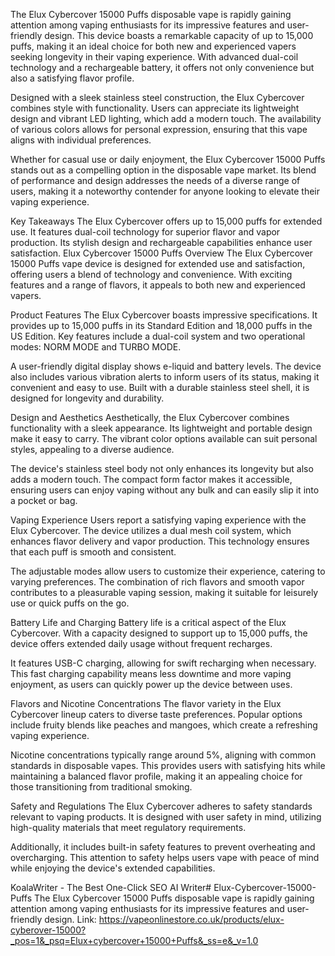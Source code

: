 The Elux Cybercover 15000 Puffs disposable vape is rapidly gaining attention among vaping enthusiasts for its impressive features and user-friendly design. This device boasts a remarkable capacity of up to 15,000 puffs, making it an ideal choice for both new and experienced vapers seeking longevity in their vaping experience. With advanced dual-coil technology and a rechargeable battery, it offers not only convenience but also a satisfying flavor profile.

Designed with a sleek stainless steel construction, the Elux Cybercover combines style with functionality. Users can appreciate its lightweight design and vibrant LED lighting, which add a modern touch. The availability of various colors allows for personal expression, ensuring that this vape aligns with individual preferences.

Whether for casual use or daily enjoyment, the Elux Cybercover 15000 Puffs stands out as a compelling option in the disposable vape market. Its blend of performance and design addresses the needs of a diverse range of users, making it a noteworthy contender for anyone looking to elevate their vaping experience.

Key Takeaways
The Elux Cybercover offers up to 15,000 puffs for extended use.
It features dual-coil technology for superior flavor and vapor production.
Its stylish design and rechargeable capabilities enhance user satisfaction.
Elux Cybercover 15000 Puffs Overview
The Elux Cybercover 15000 Puffs vape device is designed for extended use and satisfaction, offering users a blend of technology and convenience. With exciting features and a range of flavors, it appeals to both new and experienced vapers.

Product Features
The Elux Cybercover boasts impressive specifications. It provides up to 15,000 puffs in its Standard Edition and 18,000 puffs in the US Edition. Key features include a dual-coil system and two operational modes: NORM MODE and TURBO MODE.

A user-friendly digital display shows e-liquid and battery levels. The device also includes various vibration alerts to inform users of its status, making it convenient and easy to use. Built with a durable stainless steel shell, it is designed for longevity and durability.

Design and Aesthetics
Aesthetically, the Elux Cybercover combines functionality with a sleek appearance. Its lightweight and portable design make it easy to carry. The vibrant color options available can suit personal styles, appealing to a diverse audience.

The device's stainless steel body not only enhances its longevity but also adds a modern touch. The compact form factor makes it accessible, ensuring users can enjoy vaping without any bulk and can easily slip it into a pocket or bag.

Vaping Experience
Users report a satisfying vaping experience with the Elux Cybercover. The device utilizes a dual mesh coil system, which enhances flavor delivery and vapor production. This technology ensures that each puff is smooth and consistent.

The adjustable modes allow users to customize their experience, catering to varying preferences. The combination of rich flavors and smooth vapor contributes to a pleasurable vaping session, making it suitable for leisurely use or quick puffs on the go.

Battery Life and Charging
Battery life is a critical aspect of the Elux Cybercover. With a capacity designed to support up to 15,000 puffs, the device offers extended daily usage without frequent recharges.

It features USB-C charging, allowing for swift recharging when necessary. This fast charging capability means less downtime and more vaping enjoyment, as users can quickly power up the device between uses.

Flavors and Nicotine Concentrations
The flavor variety in the Elux Cybercover lineup caters to diverse taste preferences. Popular options include fruity blends like peaches and mangoes, which create a refreshing vaping experience.

Nicotine concentrations typically range around 5%, aligning with common standards in disposable vapes. This provides users with satisfying hits while maintaining a balanced flavor profile, making it an appealing choice for those transitioning from traditional smoking.

Safety and Regulations
The Elux Cybercover adheres to safety standards relevant to vaping products. It is designed with user safety in mind, utilizing high-quality materials that meet regulatory requirements.

Additionally, it includes built-in safety features to prevent overheating and overcharging. This attention to safety helps users vape with peace of mind while enjoying the device's extended capabilities.

KoalaWriter - The Best One-Click SEO AI Writer# Elux-Cybercover-15000-Puffs
The Elux Cybercover 15000 Puffs disposable vape is rapidly gaining attention among vaping enthusiasts for its impressive features and user-friendly design.
Link: https://vapeonlinestore.co.uk/products/elux-cyberover-15000?_pos=1&_psq=Elux+cybercover+15000+Puffs&_ss=e&_v=1.0
